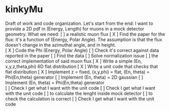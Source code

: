 # kinkyMu
Draft of work and code organization.
Let's start from the end: I want to provide a 2D pdf in (Energy, Length) for muons in a mock detector geometry.
What we need:
[  ] a realistic muon flux
     [ X ] Find the paper for the flux: it's a function of (Energy, Polar Angle).
           The assumption is that the flux doesn't change in the azimuthal angle, and in height.  
     [ X ] Code the Phi (Energy, Polar Angle)
     [   ] Check it's correct against data reported in the paper
          [   ] Find the data
	  [   ] Solve normalization issue
[  ] the correct implementation of said muon flux
     [ X ] Write a simple (En, x,y,z,theta,phi) 6D flat distribution
     [ X ] Write a unit code that checks that flat distribution
     [ X ] Implement z = fixed, (x,y,phi) = flat,  (En, theta) = Phi(En,theta) generator
     [   ] Implement (En, theta) = 2D gaussian
     [   ] Implement (En, theta) = Phi(En,theta) generator	
     [   ] Check I get what I want with the unit code
     [   ] Check I get what I want with the unit code
[  ] to calculate the lenght inside mock detector
[  ] to check the calculation is correct
     [   ] Check I get what I want with the unit code
